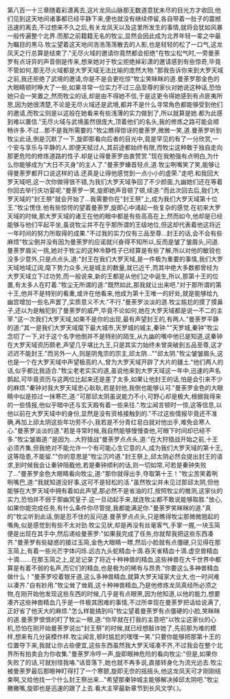 第八百一十三章随着彩潇离去,这片龙凤山脉那无数道意犹未尽的目光方才收回,他们见到这天地间诸事都已经平静下来,便也就没有继续停留,各自带着一肚子的震撼迅速的离去,不过想来不久之后,有关龙凤天以及这里所发生的事情,就将会犹如风暴一般传遍整个北界.而那之前籍籍无名的牧尘,显然会因此成为北界年轻一辈之中最为瞩目的黑马.牧尘望着这天地间浩浩荡荡散去的人影,也是轻轻的松了一口气,这龙凤天之行总算是结束了."无尽火域的邀请你竟然都会拒绝"在牧尘松气时,一旁曼荼罗有点讶异的声音倒是传来,想来她对于牧尘拒绝掉彩潇的邀请感到有些惊奇,毕竟不管如何,那无尽火域都是大罗天域无法比喻的庞然大物."那我告诉你来到大罗天域之前,我还拒绝了武境的邀请,你是不是会更吃惊"牧尘笑眯眯的道.曼荼罗那金色的大眼睛顿时睁大了一些,如果寻常一位实力不过三品至尊的家伙对她说这种话,恐怕她只会一笑置之,然而牧尘的话,却是由不得她不信,于是这更令得她感到有点匪夷所思,因为她很清楚,不论是无尽火域还是武境,都并不是什么寻常角色都能够受到他们的邀请,而牧尘则是以这般在她看来有些浅薄的实力做到了,所以就算是她.都为此感到难以置信."无尽火域与武境虽然很庞大,顶着他们的名头,我的修炼之路可能会顺畅许多.不过…那不是我所需要的."牧尘瞧得惊讶的曼荼罗,微微一笑,道.曼荼罗听到牧尘此话,倒是沉默了一下,旋即那看向后者的目光中,竟是罕见的有了一分欣赏,一个安与享乐与平静的人.即便天赋过人,其前途都始终有限,而牧尘这种敢于独自走向那更危险的修炼道路的性子.却是让得曼荼罗由衷赞赏."现在我勉强有点明白,为什么你能够成为"大日不灭身"的主人了."曼荼罗螓首轻点,道.牧尘咧嘴笑了笑,能够让得曼荼罗都开口说这样的话.还真是让得他感觉到一点小小的虚荣."走吧.和我回大罗天域吧,这一次你做得很不错,为我们大罗天域争回了不少颜面,九幽她们还在等着你回去举行庆功宴呢."曼荼罗一笑,旋即她声音顿了顿,续道:"而此次回去后,我们大罗天域的"封王祭"就会开始了…我需要你在"封王祭"上,成为我们大罗天域第十位王."牧尘愣住.他有些惊愕的望着曼荼罗,旋即心中涌起一些复杂的感觉.在初来大罗天域的时候,那大罗天域的诸王在他的眼中都是有些高高在上,然而如今,他却是已经能够与他们平起平坐,虽说牧尘并不在乎那所谓的王级地位,但这却代表着他这将近一年时间的努力所取得的成果."不过我的实力仅有三品至尊…封王的话,会不会有些麻烦"牧尘倒并没有因为曼荼罗的应诺就兴奋得不知所以,反而是皱了皱眉头,问道.曼荼罗眉尖一挑,她对于牧尘的这种冷静性子已经算是有些了解,所以对他的敏锐也没多少意外,只是点点头,道:"封王在我们大罗天域,是一件极为重要的事情,我们大罗天域地域辽阔,麾下势力众多,光是城主的数量,就已近千,而其中绝大多数都曾经为大罗天域立下过功劳,而一般说来,新的王都是从他们之中诞生,所以,那第十王的位置,有太多人在盯着."牧尘无所谓的道:"既然如此,那我就让出来吧."对于那所谓的第十王,他并不是特别的看重,或许在他看来,他成为第十王唯一的好处,就是能够给九幽宫增加一些名声罢了,实质意义不大."不行."曼荼罗淡淡的道.牧尘尴尬的摸了摸鼻子,还以为是触犯到了曼荼罗的威严,毕竟不论如何,她在大罗天域都是说一不二的主宰."这一次我们大罗天域,如果不是你的出现,最有声望封王的,有两人."曼荼罗平静的道:"其一是我们大罗天域麾下最大城市,天罗城的城主,秦钟.""天罗城,秦钟"牧尘念叨了一下,对于这个名字他倒并不是特别的陌生,从九幽的嘴中他已是知道,这秦钟在大罗天域资历颇老,声望几乎堪比九王,只是其实力始终未曾突破到五品至尊,这才迟迟不能封王."而另外一人,则是阴鬼宗的宗主,邱太阴…""邱太阴."牧尘皱皱眉头,这也是一个在大罗天域中声望极高的人,曾为大罗天域开辟了大片的疆土."他们两人的话,似乎都比我适合."牧尘老老实实的道,虽说他来到大罗天域这一年中,迅速的声名鹊起,可毕竟资历与这两位比起来还是差了太多,如果让他封王的话,怕是会引来不少的麻烦."秦钟对我大罗天域忠心耿耿,若是封他,我倒也能够认可."曼荼罗金色的大眼睛中似是掠过一抹寒芒,道:"可那邱太阴虽说能力不小,可野心却是极大,根据我得来的一些情报,他似乎暗中还与玄天殿有着一些来往.".牧尘闻言顿时一惊,这等信息,以他以前在大罗天域中的身份,显然是没有资格接触到的."不过这些情报毕竟还不准确,再加上邱太阴这些年功劳不小,我若是不分青红皂白就对他出手,难免会寒人心."曼荼罗淡淡的道."若是寻常时候,我自然能够慢慢查他,可眼下时间却已经不多."牧尘皱眉道:"是因为…大狩猎战"曼荼罗点点头,道:"在大狩猎战开始之前,十王必须齐集,但我绝对不能允许一个有可能心生它意的人,成为我们大罗天域的第十王,这等隐患,不能留.""你的意思是"牧尘沉吟道."封王祭上,邱太阴必然会提出封王的请求,到时候我会让秦钟阻截他,若是秦钟顺利的话,则一切如常,可若是秦钟失败了…"曼荼罗金色大眼睛看向牧尘,道:"那你就得出手,夺取第十王！"牧尘苦笑着咧咧嘴巴,道:"我就知道没好事,这可不是轻松的活."虽然牧尘并未见过那邱太阴,但他能够在大罗天域中拥有着如此声望,那必然不是省油的灯,按照牧尘的推测,这家伙的实力,恐怕并不弱于那幽冥皇子.这一旦动起手来,就连牧尘都不敢说能够取胜."放心,如果你能完成任务,有什么条件你尽管提,我都能满足你."曼荼罗笑眯眯的道."真的"牧尘听到此话,倒是忍不住的反问道.曼荼罗点点头,只是瞧得牧尘那微微翘起的嘴角,似是感觉到有些不太对劲.牧尘见状,却是再没有丝毫客气,手掌一握,一块玉简便是出现在其手中,然后递给曼荼罗:"如果我完成了任务,你就帮我把这些东西凑齐."曼荼罗有些疑惑的接过玉简,金色大眼睛一瞟,然后小脸就有点僵硬,只见得在那玉简上,有着一些光芒字体闪烁.远古九头蛇精血十滴.吞天雀精血十滴.虚空兽精血十滴.……在那玉简之上,足足记录了将近十种神兽的精血,这些神兽在大千世界中都算是有着不弱的名声,而它们的精血,也是极为的稀有与昂贵."你要这么多神兽精血做什么！"曼荼罗咬着银牙道,这么多神兽精血,就算大罗天域家大业大,也一时间难以凑齐."自有妙用."牧尘耸了耸肩,这十种神兽精血,乃是他修炼龙凤真经所必须之物,在刚开始他发现这些东西的时候,几乎是有点眼黑,因为他知道,以他的能力,想要凑齐这些神兽精血几乎是一件极其困难的事情,不过所幸现在曼荼罗把话给说满了,正好省了他天大的麻烦."怎么样能搞到吗"牧尘望着曼荼罗有点僵硬的小脸,笑眯眯的道.曼荼罗恨恨的盯了牧尘一眼,道:"你早就在打我的主意吧"以牧尘这家伙的心机,恐怕在刚开始曼荼罗说出"封王祭"的时候,就已经想敲诈她了,先前那为难的模样,想来有几分装模作样.牧尘闻言,顿时尴尬的嘿嘿一笑."只要你能够把那第十王的位置夺下来,我就让你占些便宜,这些东西虽然我大罗天域凑不齐,不过我会在整个北界所有拍卖会为你收集."曼荼罗冷哼一声,旋即眼神危险的看向牧尘:"但是,如果你失败了的话,可就别怪我咯."话音落下,她也就不再多说,直接转身化为流光远去.牧尘被曼荼罗最后那眼神盯得打了一个寒颤,旋即无奈的摇摇头,他这龙凤天可才刚刚结束啊,又给他找一个什么封王祭出来…"希望那秦钟城主能够解决掉邱太阴吧."牧尘撇撇嘴,旋即也是迅速的跟了上去.看大主宰最新章节到长风文学(.)。
